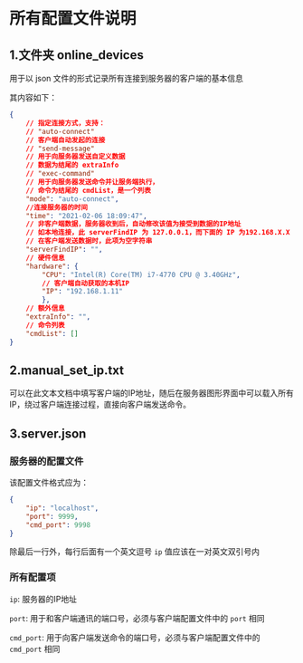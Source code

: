 # 所有配置文件说明

## 1.文件夹 online_devices

用于以 json 文件的形式记录所有连接到服务器的客户端的基本信息

其内容如下：
```json
{
	// 指定连接方式，支持：
	// "auto-connect"
	// 客户端自动发起的连接
	// "send-message"
	// 用于向服务器发送自定义数据
	// 数据为结尾的 extraInfo
    // "exec-command"
	// 用于向服务器发送命令并让服务端执行，
	// 命令为结尾的 cmdList，是一个列表
	"mode": "auto-connect", 
	//连接服务器的时间
	"time": "2021-02-06 18:09:47",
	// 非客户端数据，服务器收到后，自动修改该值为接受到数据的IP地址
	// 如本地连接，此 serverFindIP 为 127.0.0.1，而下面的 IP 为192.168.X.X
	// 在客户端发送数据时，此项为空字符串
	"serverFindIP": "", 
	// 硬件信息
	"hardware": {
		"CPU": "Intel(R) Core(TM) i7-4770 CPU @ 3.40GHz", 
		// 客户端自动获取的本机IP
		"IP": "192.168.1.11"
		}, 
	// 额外信息
	"extraInfo": "", 
	// 命令列表
	"cmdList": []
}
```

## 2.manual_set_ip.txt

可以在此文本文档中填写客户端的IP地址，随后在服务器图形界面中可以载入所有IP，绕过客户端连接过程，直接向客户端发送命令。

## 3.server.json

### 服务器的配置文件

该配置文件格式应为：

```json
{
	"ip": "localhost",
	"port": 9999,
	"cmd_port": 9998
}
```

除最后一行外，每行后面有一个英文逗号
`ip` 值应该在一对英文双引号内

### 所有配置项
`ip`:
服务器的IP地址

`port`:
用于和客户端通讯的端口号，必须与客户端配置文件中的 `port` 相同

`cmd_port`:
用于向客户端发送命令的端口号，必须与客户端配置文件中的 `cmd_port` 相同
